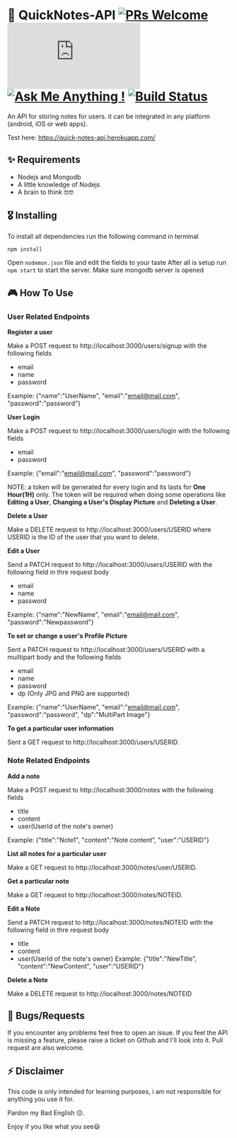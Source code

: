 # 🚀 QuickNotes-API [![PRs Welcome](https://img.shields.io/badge/PRs-welcome-brightgreen.svg?style=flat-square)](http://makeapullrequest.com) [![Only 32 Kb](https://badge-size.herokuapp.com/Naereen/StrapDown.js/master/strapdown.min.js)](https://github.com/JideGuru/QuickNotes-API/blob/master) [![Ask Me Anything !](https://img.shields.io/badge/Ask%20me-anything-1abc9c.svg)](https://GitHub.com/JideGuru) [![Build Status](https://travis-ci.org/lauragift21/travis-blog.svg?branch=master)](https://github.com/JideGuru/QuickNotes-API)  

An API for storing notes for users. it can be integrated in any platform (android, iOS or web apps).

Test here: https://quick-notes-api.herokuapp.com/

## ✨ Requirements
* Nodejs and Mongodb
* A little knowledge of Nodejs
* A brain to think 🤓🤓


## 🎖 Installing
To install all dependencies run the following command in terminal
```
npm install
```

Open ```nodemon.json``` file and edit the fields to your taste
After all is setup run ```npm start``` to start the server. Make sure mongodb server is opened


## 🎮 How To Use

### User Related Endpoints
**Register a user**

Make a POST request to http://localhost:3000/users/signup with the following fields
* email
* name
* password

Example:
{"name":"UserName", "email":"email@mail.com", "password":"password"}

**User Login**

Make a POST request to http://localhost:3000/users/login with the following fields
* email
* password

Example:
{"email":"email@mail.com", "password":"password"}

NOTE: a token will be generated for every login and its lasts for **One Hour(1H)** only. The token will be required when doing some operations like **Editing a User**, **Changing a User's Display Picture** and **Deleting a User**.

**Delete a User**

Make a DELETE request to http://localhost:3000/users/USERID where USERID is the ID of the user that you want to delete.

**Edit a User**

Send a PATCH request to http://localhost:3000/users/USERID with the following field in thre request body
* email
* name
* password

Example:
{"name":"NewName", "email":"email@mail.com", "password":"Newpassword"}

**To set or change a user's Profile Picture**

Sent a PATCH request to http://localhost:3000/users/USERID with a muiltipart body and the following fields
* email
* name
* password
* dp (Only JPG and PNG are supported)

Example:
{"name":"UserName", "email":"email@mail.com", "password":"password", "dp":"MultiPart Image"}

**To get a particular user information**

Sent a GET request to http://localhost:3000/users/USERID.

### Note Related Endpoints
**Add a note**

Make a POST request to http://localhost:3000/notes with the following fields
* title
* content
* user(UserId of the note's owner)

Example:
{"title":"Note1", "content":"Note content", "user":"USERID"}


**List all notes for a particular user**

Make a GET request to http://localhost:3000/notes/user/USERID.



**Get a particular note**

Make a GET request to http://localhost:3000/notes/NOTEID.



**Edit a Note**

Send a PATCH request to http://localhost:3000/notes/NOTEID with the following field in thre request body
* title
* content
* user(UserId of the note's owner)
Example:
{"title":"NewTitle", "content":"NewContent", "user":"USERID"}

**Delete a Note**

Make a DELETE request to http://localhost:3000/notes/NOTEID 


## 🐛 Bugs/Requests
If you encounter any problems feel free to open an issue. If you feel the API is
missing a feature, please raise a ticket on Github and I'll look into it.
Pull request are also welcome.




## ⚡️ Disclaimer
This code is only intended for learning purposes, i am not responsible for anything you use it for.

Pardon my Bad English 😔.

Enjoy if you like what you see😃